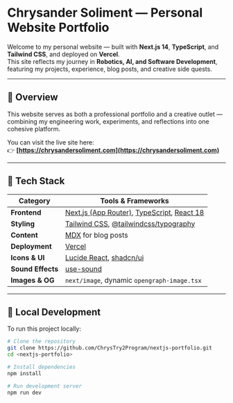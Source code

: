 # Chrysander Soliment — Personal Website Portfolio

Welcome to my personal website — built with **Next.js 14**, **TypeScript**, and **Tailwind CSS**, and deployed on **Vercel**.  
This site reflects my journey in **Robotics, AI, and Software Development**, featuring my projects, experience, blog posts, and creative side quests.

---

## 🧠 Overview

This website serves as both a professional portfolio and a creative outlet — combining my engineering work, experiments, and reflections into one cohesive platform.

You can visit the live site here:  
👉 **[https://chrysandersoliment.com](https://chrysandersoliment.com)**

---

## 🧩 Tech Stack

| Category          | Tools & Frameworks                                                                                                                 |
| ----------------- | ---------------------------------------------------------------------------------------------------------------------------------- |
| **Frontend**      | [Next.js (App Router)](https://nextjs.org/docs/app), [TypeScript](https://www.typescriptlang.org/), [React 18](https://react.dev/) |
| **Styling**       | [Tailwind CSS](https://tailwindcss.com/), [@tailwindcss/typography](https://github.com/tailwindlabs/tailwindcss-typography)        |
| **Content**       | [MDX](https://nextjs.org/docs/app/building-your-application/configuring/mdx) for blog posts                                        |
| **Deployment**    | [Vercel](https://vercel.com)                                                                                                       |
| **Icons & UI**    | [Lucide React](https://lucide.dev/), [shadcn/ui](https://ui.shadcn.com/)                                                           |
| **Sound Effects** | [use-sound](https://github.com/joshwcomeau/use-sound)                                                                              |
| **Images & OG**   | `next/image`, dynamic `opengraph-image.tsx`                                                                                        |

---

## 🚀 Local Development

To run this project locally:

```bash
# Clone the repository
git clone https://github.com/ChrysTry2Program/nextjs-portfolio.git
cd <nextjs-portfolio>

# Install dependencies
npm install

# Run development server
npm run dev
```
